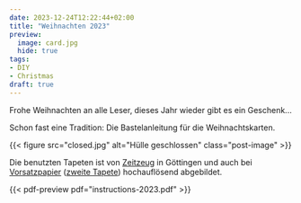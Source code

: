 ```yaml
---
date: 2023-12-24T12:22:44+02:00
title: "Weihnachten 2023"
preview:
  image: card.jpg
  hide: true
tags:
- DIY
- Christmas
draft: true
---
```


Frohe Weihnachten an alle Leser, dieses Jahr wieder gibt es ein Geschenk...
<!--more-->

Schon fast eine Tradition: Die Bastelanleitung für die Weihnachtskarten.

{{< figure src="closed.jpg" alt="Hülle geschlossen" class="post-image" >}}

Die benutzten Tapeten ist von [Zeitzeug](http://zeitzeug.de/) in Göttingen und auch bei [Vorsatzpapier](https://vorsatzpapier.projektemacher.org/post/tapete-18/) ([zweite Tapete](https://vorsatzpapier.projektemacher.org/post/tapete-19/)) hochauflösend abgebildet.

{{< pdf-preview pdf="instructions-2023.pdf" >}}

